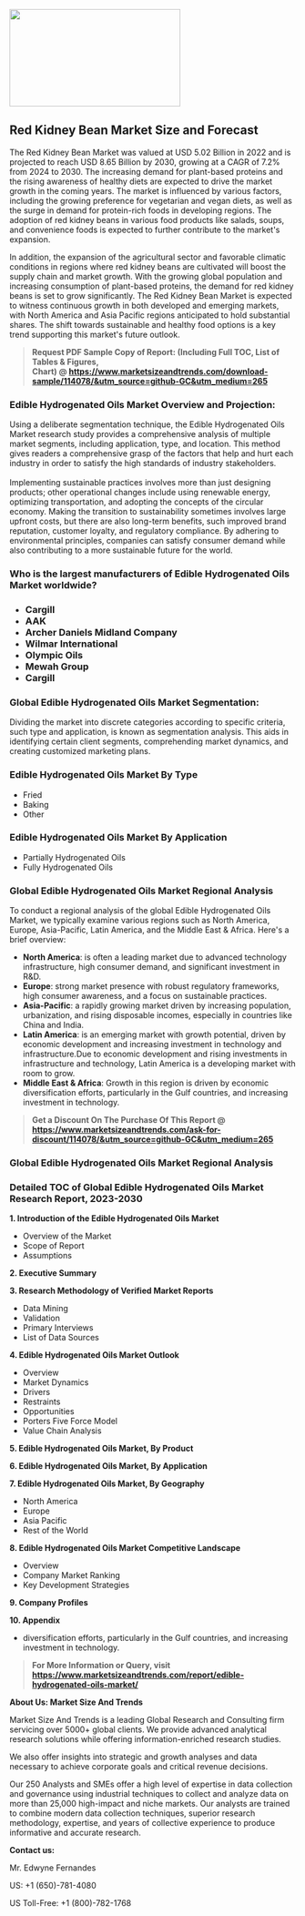 <p><img class="alignnone size-medium wp-image-20088" src="https://ffe5etoiles.com/wp-content/uploads/2024/12/MST1-300x171.png" alt="" width="300" height="171" /></p><h2>Red Kidney Bean Market Size and Forecast</h2><p>The Red Kidney Bean Market was valued at USD 5.02 Billion in 2022 and is projected to reach USD 8.65 Billion by 2030, growing at a CAGR of 7.2% from 2024 to 2030. The increasing demand for plant-based proteins and the rising awareness of healthy diets are expected to drive the market growth in the coming years. The market is influenced by various factors, including the growing preference for vegetarian and vegan diets, as well as the surge in demand for protein-rich foods in developing regions. The adoption of red kidney beans in various food products like salads, soups, and convenience foods is expected to further contribute to the market's expansion.</p><p>In addition, the expansion of the agricultural sector and favorable climatic conditions in regions where red kidney beans are cultivated will boost the supply chain and market growth. With the growing global population and increasing consumption of plant-based proteins, the demand for red kidney beans is set to grow significantly. The Red Kidney Bean Market is expected to witness continuous growth in both developed and emerging markets, with North America and Asia Pacific regions anticipated to hold substantial shares. The shift towards sustainable and healthy food options is a key trend supporting this market's future outlook.</p></p><blockquote id="" class=""><strong>Request PDF Sample Copy of Report: (Including Full TOC, List of Tables &amp; Figures, Chart)&nbsp;@&nbsp;<strong><a href="https://www.marketsizeandtrends.com/download-sample/114078/&utm_source=github-GC&utm_medium=265" target="_blank">https://www.marketsizeandtrends.com/download-sample/114078/&utm_source=github-GC&utm_medium=265</a></strong></strong></blockquote><h3 id="" class="">Edible Hydrogenated Oils Market&nbsp;Overview and Projection:</h3><p id="" class="">Using a deliberate segmentation technique, the Edible Hydrogenated Oils Market research study provides a comprehensive analysis of multiple market segments, including application, type, and location. This method gives readers a comprehensive grasp of the factors that help and hurt each industry in order to satisfy the high standards of industry stakeholders. <br /> <br />Implementing sustainable practices involves more than just designing products; other operational changes include using renewable energy, optimizing transportation, and adopting the concepts of the circular economy. Making the transition to sustainability sometimes involves large upfront costs, but there are also long-term benefits, such improved brand reputation, customer loyalty, and regulatory compliance. By adhering to environmental principles, companies can satisfy consumer demand while also contributing to a more sustainable future for the world.</p><h3 id="" class="">Who is the largest manufacturers of&nbsp;Edible Hydrogenated Oils Market worldwide?</h3><h3 class=""><p><ul><li>Cargill </li><li> AAK </li><li> Archer Daniels Midland Company </li><li> Wilmar International </li><li> Olympic Oils </li><li> Mewah Group </li><li> Cargill</li></ul></p></h3><h3 id="" class="">Global&nbsp;Edible Hydrogenated Oils Market Segmentation:</h3><p id="" class="">Dividing the market into discrete categories according to specific criteria, such type and application, is known as segmentation analysis. This aids in identifying certain client segments, comprehending market dynamics, and creating customized marketing plans.</p><h3 id="" class="">Edible Hydrogenated Oils Market&nbsp;By Type</h3><p><p><ul><li>Fried</li><li> Baking</li><li> Other</p></li></ul></p></p><h3 id="" class="">Edible Hydrogenated Oils Market&nbsp;By Application</h3><p class=""><p><ul><li>Partially Hydrogenated Oils</li><li> Fully Hydrogenated Oils</li></ul></p></p><h3 id="" class="">Global Edible Hydrogenated Oils Market Regional Analysis</h3><p id="" class="">To conduct a regional analysis of the global Edible Hydrogenated Oils Market, we typically examine various regions such as North America, Europe, Asia-Pacific, Latin America, and the Middle East &amp; Africa. Here's a brief overview:</p><ul><li><strong>North America</strong>: is often a leading market due to advanced technology infrastructure, high consumer demand, and significant investment in R&amp;D.</li><li><strong>Europe</strong>: strong market presence with robust regulatory frameworks, high consumer awareness, and a focus on sustainable practices.</li><li><strong>Asia-Pacific</strong>: a rapidly growing market driven by increasing population, urbanization, and rising disposable incomes, especially in countries like China and India.</li><li><strong>Latin America</strong>: is an emerging market with growth potential, driven by economic development and increasing investment in technology and infrastructure.Due to economic development and rising investments in infrastructure and technology, Latin America is a developing market with room to grow.</li><li><strong>Middle East &amp; Africa</strong>: Growth in this region is driven by economic diversification efforts, particularly in the Gulf countries, and increasing investment in technology.</li></ul><blockquote id="" class=""><strong>Get a Discount On The Purchase Of This Report @ <strong><a href="https://www.marketsizeandtrends.com/ask-for-discount/114078/&utm_source=github-GC&utm_medium=265" target="_blank">https://www.marketsizeandtrends.com/ask-for-discount/114078/&utm_source=github-GC&utm_medium=265</a></strong></strong></blockquote><h3 id="" class="">Global Edible Hydrogenated Oils Market Regional Analysis</h3><h3 id="" class="">Detailed TOC of Global Edible Hydrogenated Oils Market Research Report, 2023-2030</h3><p id="" class=""><strong>1. Introduction of the Edible Hydrogenated Oils Market</strong></p><ul><li>Overview of the Market</li><li>Scope of Report</li><li>Assumptions</li></ul><p id="" class=""><strong>2. Executive Summary</strong></p><p id="" class=""><strong>3. Research Methodology of Verified Market Reports</strong></p><ul><li>Data Mining</li><li>Validation</li><li>Primary Interviews</li><li>List of Data Sources</li></ul><p id="" class=""><strong>4. Edible Hydrogenated Oils Market Outlook</strong></p><ul><li>Overview</li><li>Market Dynamics</li><li>Drivers</li><li>Restraints</li><li>Opportunities</li><li>Porters Five Force Model</li><li>Value Chain Analysis</li></ul><p id="" class=""><strong>5. Edible Hydrogenated Oils Market, By Product</strong></p><p id="" class=""><strong>6. Edible Hydrogenated Oils Market, By Application</strong></p><p id="" class=""><strong>7. Edible Hydrogenated Oils Market, By Geography</strong></p><ul><li>North America</li><li>Europe</li><li>Asia Pacific</li><li>Rest of the World</li></ul><p id="" class=""><strong>8. Edible Hydrogenated Oils Market Competitive Landscape</strong></p><ul><li>Overview</li><li>Company Market Ranking</li><li>Key Development Strategies</li></ul><p id="" class=""><strong>9. Company Profiles</strong></p><p id="" class=""><strong>10. Appendix</strong></p><ul><li>diversification efforts, particularly in the Gulf countries, and increasing investment in technology.</li></ul><blockquote id="" class=""><strong>For More Information or Query, visit <strong><strong><a href="https://www.marketsizeandtrends.com/report/edible-hydrogenated-oils-market/" target="_blank">https://www.marketsizeandtrends.com/report/edible-hydrogenated-oils-market/</a></strong></strong></strong></blockquote><p id="" class=""><strong>About Us: Market Size And Trends</strong></p><p id="" class="">Market Size And Trends is a leading Global Research and Consulting firm servicing over 5000+ global clients. We provide advanced analytical research solutions while offering information-enriched research studies.</p><p id="" class="">We also offer insights into strategic and growth analyses and data necessary to achieve corporate goals and critical revenue decisions.</p><p id="" class="">Our 250 Analysts and SMEs offer a high level of expertise in data collection and governance using industrial techniques to collect and analyze data on more than 25,000 high-impact and niche markets. Our analysts are trained to combine modern data collection techniques, superior research methodology, expertise, and years of collective experience to produce informative and accurate research.</p><p id="" class=""><strong>Contact us:</strong></p><p id="" class="">Mr. Edwyne Fernandes</p><p id="" class="">US: +1 (650)-781-4080</p><p id="" class="">US Toll-Free: +1 (800)-782-1768</p>

